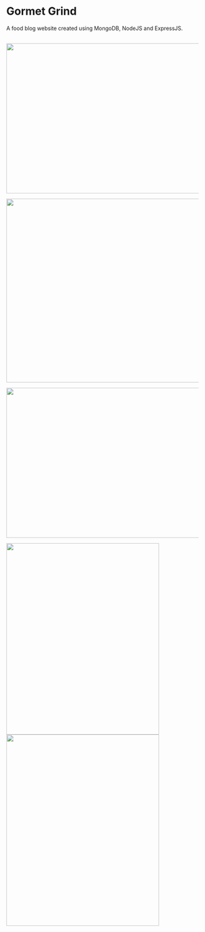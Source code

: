 # Gormet Grind
A food blog website created using MongoDB, NodeJS and ExpressJS.
<br>
<br>
<p><img src="/Readme_images/home.png"  width="800" height="392"></p>
<p><img src="/Readme_images/food2.png"  width="800" height="480"></p>
<p><img src="/Readme_images/submit.png"  width="800" height="392"></p>
<p><img src="/Readme_images/aboutus.png"  width="400" height="500"> <img src="/Readme_images/contactus.png"  width="400" height="500"> </p>
